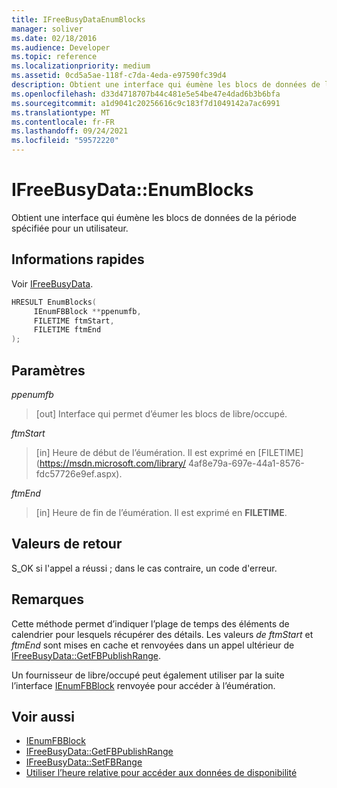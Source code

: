 ```yaml
---
title: IFreeBusyDataEnumBlocks
manager: soliver
ms.date: 02/18/2016
ms.audience: Developer
ms.topic: reference
ms.localizationpriority: medium
ms.assetid: 0cd5a5ae-118f-c7da-4eda-e97590fc39d4
description: Obtient une interface qui éumène les blocs de données de la période spécifiée pour un utilisateur.
ms.openlocfilehash: d33d4718707b44c481e5e54be47e4dad6b3b6bfa
ms.sourcegitcommit: a1d9041c20256616c9c183f7d1049142a7ac6991
ms.translationtype: MT
ms.contentlocale: fr-FR
ms.lasthandoff: 09/24/2021
ms.locfileid: "59572220"
---
```

# <a name="ifreebusydataenumblocks"></a>IFreeBusyData::EnumBlocks

Obtient une interface qui éumène les blocs de données de la période spécifiée pour un utilisateur.
  
## <a name="quick-info"></a>Informations rapides

Voir [IFreeBusyData](ifreebusydata.md).
  
```cpp
HRESULT EnumBlocks( 
     IEnumFBBlock **ppenumfb,  
     FILETIME ftmStart, 
     FILETIME ftmEnd 
);

```

## <a name="parameters"></a>Paramètres

_ppenumfb_
  
> [out] Interface qui permet d’éumer les blocs de libre/occupé.
    
_ftmStart_
  
> [in] Heure de début de l’éumération. Il est exprimé en [FILETIME](https://msdn.microsoft.com/library/ 4af8e79a-697e-44a1-8576-fdc57726e9ef.aspx).
    
_ftmEnd_
  
> [in] Heure de fin de l’éumération. Il est exprimé en **FILETIME**. 
    
## <a name="return-values"></a>Valeurs de retour

S_OK si l'appel a réussi ; dans le cas contraire, un code d'erreur.
  
## <a name="remarks"></a>Remarques

Cette méthode permet d’indiquer l’plage de temps des éléments de calendrier pour lesquels récupérer des détails. Les valeurs  *de ftmStart* et *ftmEnd* sont mises en cache et renvoyées dans un appel ultérieur de [IFreeBusyData::GetFBPublishRange](ifreebusydata-getfbpublishrange.md).
  
Un fournisseur de libre/occupé peut également utiliser par la suite l’interface [IEnumFBBlock](ienumfbblock.md) renvoyée pour accéder à l’éumération. 
  
## <a name="see-also"></a>Voir aussi

- [IEnumFBBlock](ienumfbblock.md)
- [IFreeBusyData::GetFBPublishRange](ifreebusydata-getfbpublishrange.md)
- [IFreeBusyData::SetFBRange](ifreebusydata-setfbrange.md)
- [Utiliser l’heure relative pour accéder aux données de disponibilité](how-to-use-relative-time-to-access-free-busy-data.md)

